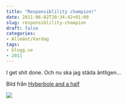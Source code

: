 ```yaml
---
title: "Responsiblility champion!"
date: 2011-06-02T20:34:42+01:00
slug: responsiblility-champion
draft: false
categories:
- Allmänt/Vardag
tags:
- blogg.se
- 2011
---
```

I get shit done. Och nu ska jag städa äntligen...  
  
Bild från [Hyberbole and a half](http://hyperboleandahalf.blogspot.com)  
  
  
![](/assets/images/blogg.se/responsibility_champion_150825832.png)
